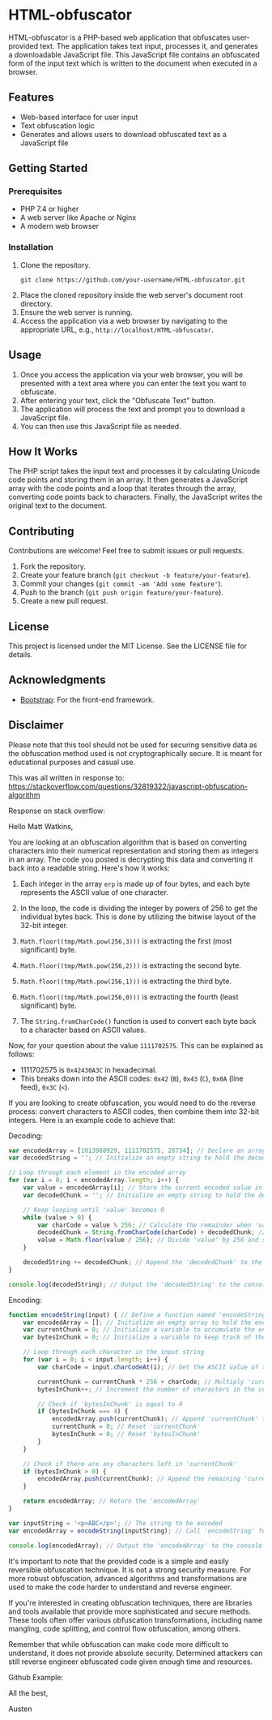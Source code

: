 # HTML-obfuscator
HTML-obfuscator is a PHP-based web application that obfuscates user-provided text. The application takes text input, processes it, and generates a downloadable JavaScript file. This JavaScript file contains an obfuscated form of the input text which is written to the document when executed in a browser.

## Features

- Web-based interface for user input
- Text obfuscation logic
- Generates and allows users to download obfuscated text as a JavaScript file

## Getting Started

### Prerequisites

- PHP 7.4 or higher
- A web server like Apache or Nginx
- A modern web browser

### Installation

1. Clone the repository.
    ```
    git clone https://github.com/your-username/HTML-obfuscator.git
    ```
2. Place the cloned repository inside the web server's document root directory.
3. Ensure the web server is running.
4. Access the application via a web browser by navigating to the appropriate URL, e.g., `http://localhost/HTML-obfuscator`.

## Usage

1. Once you access the application via your web browser, you will be presented with a text area where you can enter the text you want to obfuscate.
2. After entering your text, click the "Obfuscate Text" button.
3. The application will process the text and prompt you to download a JavaScript file.
4. You can then use this JavaScript file as needed.

## How It Works

The PHP script takes the input text and processes it by calculating Unicode code points and storing them in an array. It then generates a JavaScript array with the code points and a loop that iterates through the array, converting code points back to characters. Finally, the JavaScript writes the original text to the document.

## Contributing

Contributions are welcome! Feel free to submit issues or pull requests.

1. Fork the repository.
2. Create your feature branch (`git checkout -b feature/your-feature`).
3. Commit your changes (`git commit -am 'Add some feature'`).
4. Push to the branch (`git push origin feature/your-feature`).
5. Create a new pull request.

## License

This project is licensed under the MIT License. See the LICENSE file for details.

## Acknowledgments

- [Bootstrap](https://getbootstrap.com/): For the front-end framework.

## Disclaimer

Please note that this tool should not be used for securing sensitive data as the obfuscation method used is not cryptographically secure. It is meant for educational purposes and casual use.


This was all written in response to: https://stackoverflow.com/questions/32819322/javascript-obfuscation-algorithm

Response on stack overflow:

Hello Matt Watkins,

You are looking at an obfuscation algorithm that is based on converting characters into their numerical representation and storing them as integers in an array. The code you posted is decrypting this data and converting it back into a readable string. Here's how it works:

1. Each integer in the array `erp` is made up of four bytes, and each byte represents the ASCII value of one character.

2. In the loop, the code is dividing the integer by powers of 256 to get the individual bytes back. This is done by utilizing the bitwise layout of the 32-bit integer.

3. `Math.floor((tmp/Math.pow(256,3)))` is extracting the first (most significant) byte.

4. `Math.floor((tmp/Math.pow(256,2)))` is extracting the second byte.

5. `Math.floor((tmp/Math.pow(256,1)))` is extracting the third byte.

6. `Math.floor((tmp/Math.pow(256,0)))` is extracting the fourth (least significant) byte.

7. The `String.fromCharCode()` function is used to convert each byte back to a character based on ASCII values.

Now, for your question about the value `1111702575`. This can be explained as follows:

- 1111702575 is `0x42430A3C` in hexadecimal.
- This breaks down into the ASCII codes: `0x42` (`B`), `0x43` (`C`), `0x0A` (line feed), `0x3C` (`<`).

If you are looking to create obfuscation, you would need to do the reverse process: convert characters to ASCII codes, then combine them into 32-bit integers. Here is an example code to achieve that:

Decoding:
```javascript
var encodedArray = [1013988929, 1111702575, 28734]; // Declare an array with encoded values
var decodedString = ''; // Initialize an empty string to hold the decoded string

// Loop through each element in the encoded array
for (var i = 0; i < encodedArray.length; i++) {
    var value = encodedArray[i]; // Store the current encoded value in 'value'
    var decodedChunk = ''; // Initialize an empty string to hold the decoded chunk

    // Keep looping until 'value' becomes 0
    while (value > 0) {
        var charCode = value % 256; // Calculate the remainder when 'value' is divided by 256
        decodedChunk = String.fromCharCode(charCode) + decodedChunk; // Convert the remainder to a character and prepend it to 'decodedChunk'
        value = Math.floor(value / 256); // Divide 'value' by 256 and store the result back into 'value'
    }

    decodedString += decodedChunk; // Append the 'decodedChunk' to the 'decodedString'
}

console.log(decodedString); // Output the 'decodedString' to the console
```
Encoding:
```javascript
function encodeString(input) { // Define a function named 'encodeString' that takes an input string
    var encodedArray = []; // Initialize an empty array to hold the encoded values
    var currentChunk = 0; // Initialize a variable to accumulate the encoding of up to 4 characters
    var bytesInChunk = 0; // Initialize a variable to keep track of the number of characters in the current chunk

    // Loop through each character in the input string
    for (var i = 0; i < input.length; i++) {
        var charCode = input.charCodeAt(i); // Get the ASCII value of the current character

        currentChunk = currentChunk * 256 + charCode; // Multiply 'currentChunk' by 256 and add the ASCII value of the current character
        bytesInChunk++; // Increment the number of characters in the current chunk

        // Check if 'bytesInChunk' is equal to 4
        if (bytesInChunk === 4) {
            encodedArray.push(currentChunk); // Append 'currentChunk' to 'encodedArray'
            currentChunk = 0; // Reset 'currentChunk'
            bytesInChunk = 0; // Reset 'bytesInChunk'
        }
    }

    // Check if there are any characters left in 'currentChunk'
    if (bytesInChunk > 0) {
        encodedArray.push(currentChunk); // Append the remaining 'currentChunk' to 'encodedArray'
    }

    return encodedArray; // Return the 'encodedArray'
}

var inputString = '<p>ABC</p>'; // The string to be encoded
var encodedArray = encodeString(inputString); // Call 'encodeString' function with 'inputString' as an argument

console.log(encodedArray); // Output the 'encodedArray' to the console

```


It's important to note that the provided code is a simple and easily reversible obfuscation technique. It is not a strong security measure. For more robust obfuscation, advanced algorithms and transformations are used to make the code harder to understand and reverse engineer.

If you're interested in creating obfuscation techniques, there are libraries and tools available that provide more sophisticated and secure methods. These tools often offer various obfuscation transformations, including name mangling, code splitting, and control flow obfuscation, among others.

Remember that while obfuscation can make code more difficult to understand, it does not provide absolute security. Determined attackers can still reverse engineer obfuscated code given enough time and resources.

Github Example: 

All the best,

Austen
